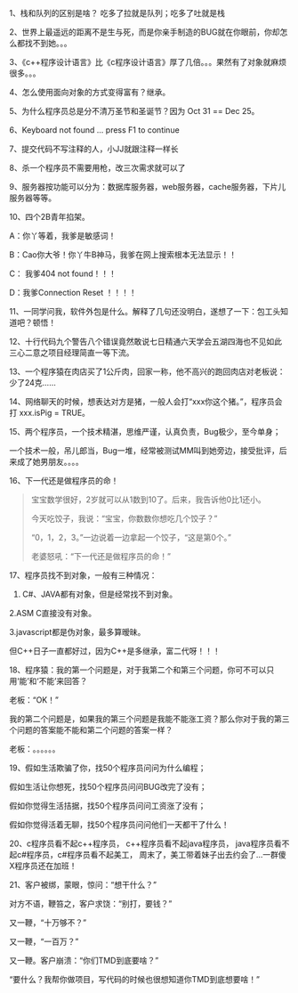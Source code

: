 1、栈和队列的区别是啥？ 吃多了拉就是队列；吃多了吐就是栈

2、世界上最遥远的距离不是生与死，而是你亲手制造的BUG就在你眼前，你却怎么都找不到她。。。

3、《c++程序设计语言》比《c程序设计语言》厚了几倍。。。果然有了对象就麻烦很多。。。

4、怎么使用面向对象的方式变得富有？继承。

5、为什么程序员总是分不清万圣节和圣诞节？因为 Oct 31 == Dec 25。

6、Keyboard not found ... press F1 to continue

7、提交代码不写注释的人，小JJ就跟注释一样长

8、杀一个程序员不需要用枪，改三次需求就可以了

9、服务器按功能可以分为：数据库服务器，web服务器，cache服务器，下片儿服务器等等。

10、四个2B青年掐架。

A：你丫等着，我爹是敏感词！

B：Cao你大爷！你丫牛B神马，我爹在网上搜索根本无法显示！！

C： 我爹404 not found！！！

D：我爹Connection Reset ！！！！

11、一同学问我，软件外包是什么。解释了几句还没明白，遂想了一下：包工头知道吧？顿悟！

12、十行代码九个警告八个错误竟然敢说七日精通六天学会五湖四海也不见如此三心二意之项目经理简直一等下流。

13、一个程序猿在肉店买了1公斤肉，回家一称，他不高兴的跑回肉店对老板说：少了24克……

14、网络聊天的时候，想表达对方是猪，一般人会打“xxx你这个猪。”，程序员会打 xxx.isPig = TRUE。

15、两个程序员，一个技术精湛，思维严谨，认真负责，Bug极少，至今单身；

一个技术一般，吊儿郎当，Bug一堆，经常被测试MM叫到她旁边，接受批评，后来成了她男朋友。。。。

16、下一代还是做程序员的命！

> 宝宝数学很好，2岁就可以从1数到10了。后来，我告诉他0比1还小。
>
> 今天吃饺子，我说：“宝宝，你数数你想吃几个饺子？”
>
> “0，1，2，3。”一边说着一边拿起一个饺子，“这是第0个。”
>
> 老婆怒吼：“下一代还是做程序员的命！”

17、程序员找不到对象，一般有三种情况：

1. C\#、JAVA都有对象，但是经常找不到对象。

2.ASM C直接没有对象。

3.javascript都是伪对象，最多算暧昧。

但C++日子一直都好过，因为C++是多继承，富二代呀！！！

18、程序猿：我的第一个问题是，对于我第二个和第三个问题，你可不可以只用‘能’和‘不能’来回答？

老板：“OK！”

我的第二个问题是，如果我的第三个问题是我能不能涨工资？那么你对于我的第三个问题的答案能不能和第二个问题的答案一样？

老板：。。。。。。

19、假如生活欺骗了你，找50个程序员问问为什么编程；

假如生活让你想死，找50个程序员问问BUG改完了没有；

假如你觉得生活拮据，找50个程序员问问工资涨了没有；

假如你觉得活着无聊，找50个程序员问问他们一天都干了什么！

20、c程序员看不起c++程序员， c++程序员看不起java程序员， java程序员看不起c\#程序员，c\#程序员看不起美工， 周末了，美工带着妹子出去约会了…一群傻X程序员还在加班！

21、客户被绑，蒙眼，惊问：“想干什么？”

对方不语，鞭笞之，客户求饶：“别打，要钱？”

又一鞭，“十万够不？”

又一鞭，“一百万？”

又一鞭。客户崩溃：“你们TMD到底要啥？”

“要什么？我帮你做项目，写代码的时候也很想知道你TMD到底想要啥！”

